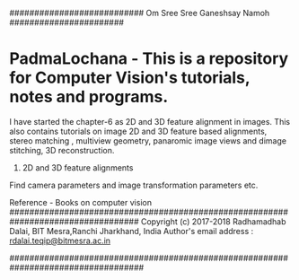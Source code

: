########################### Om Sree Sree Ganeshsay Namoh #######################
# PadmaLochana -  This is a repository for Computer Vision's tutorials, notes and programs.

I have started the chapter-6 as 2D and 3D feature alignment in images. This also contains tutorials on image 2D and 3D feature based alignments, stereo matching , multiview geometry, panaromic image views and dimage stitching, 3D reconstruction.



1. 2D and 3D feature alignments

Find camera parameters and image transformation parameters etc.



Reference - Books on computer vision
##################################################################################
Copyright (c) 2017-2018 Radhamadhab Dalai, BIT Mesra,Ranchi 
Jharkhand, India
Author's email address :  rdalai.teqip@bitmesra.ac.in

###################################################################################






   
